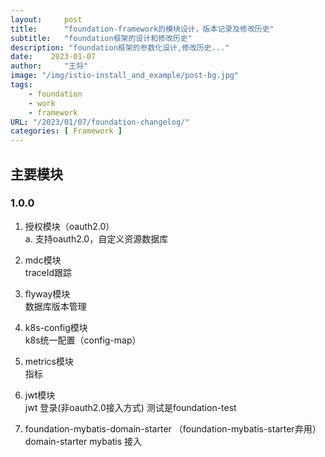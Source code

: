 ```yaml
---
layout:     post
title:      "foundation-framework的模块设计，版本记录及修改历史"
subtitle:   "foundation框架的设计和修改历史"
description: "foundation框架的参数化设计,修改历史..."
date:    2023-01-07
author:     "王将"
image: "/img/istio-install_and_example/post-bg.jpg"
tags:
    - foundation
    - work
    - framework
URL: "/2023/01/07/foundation-changelog/"
categories: [ Framework ]
---
```




## 主要模块

### 1.0.0

1. 授权模块（oauth2.0）  
    a. 支持oauth2.0，自定义资源数据库

2. mdc模块  
    traceId跟踪

3. flyway模块  
    数据库版本管理

4. k8s-config模块  
    k8s统一配置（config-map）

5. metrics模块  
    指标

6. jwt模块  
    jwt 登录(非oauth2.0接入方式) 测试是foundation-test

7. foundation-mybatis-domain-starter  （foundation-mybatis-starter弃用）  
    domain-starter mybatis 接入

